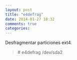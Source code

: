```yaml
---
layout: post
title: "e4defrag"
date: 2014-01-27 18:32
comments: true
categories: 
---
```

Desfragmentar particiones ext4.

>\# e4defrag /dev/sda2

